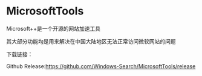 # MicrosoftTools
Microsoft++是一个开源的网站加速工具

其大部分功能均是用来解决在中国大陆地区无法正常访问微软网站的问题

下载链接：

Github Release:https://github.com/Windows-Search/MicrosoftTools/release
